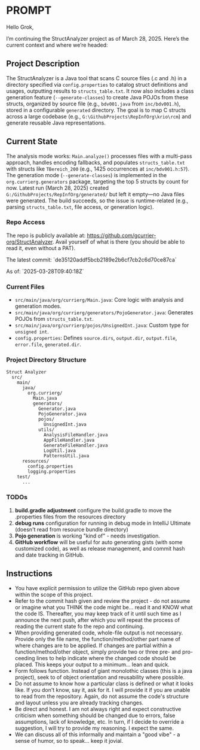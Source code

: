 # PROMPT

Hello Grok,

I’m continuing the StructAnalyzer project as of March 28, 2025. Here’s the current context and where we’re headed:

## Project Description

The StructAnalyzer is a Java tool that scans C source files (.c and .h) in a directory specified via `config.properties`
to catalog struct definitions and usages, outputting results to `structs_table.txt`. It now also includes a class
generation feature (`--generate-classes`) to create Java POJOs from these structs, organized by source file (e.g.,
`bdv001.java` from `inc/bdv001.h`), stored in a configurable `generated` directory. The goal is to map C structs across
a large codebase (e.g., `G:\GithubProjects\RepInfOrg\krio\rcm`) and generate reusable Java representations.

## Current State

The analysis mode works: `Main.analyze()` processes files with a multi-pass approach, handles encoding fallbacks, and
populates `structs_table.txt` with structs like `TBereich_200` (e.g., 1425 occurrences at `inc/bdv001.h:57`). The
generation mode (`--generate-classes`) is implemented in the `org.currierg.generators` package, targeting the top 5
structs by count for now. Latest run (March 28, 2025) created `G:/GithubProjects/RepInfOrg/generated/` but left it
empty—no Java files were generated. The build succeeds, so the issue is runtime-related (e.g., parsing
`structs_table.txt`, file access, or generation logic).

### Repo Access

The repo is publicly available at: https://github.com/gcurrier-org/StructAnalyzer. Avail yourself of what is there (you
should be able to read it, even without a PAT).

<tip>
    <p>The latest commit: `de35120addf5bcb2189e2b6cf7cb2c6d70ce87ca`</p>
    <p>As of: `2025-03-28T09:40:18Z`</p>
</tip>

### Current Files

- `src/main/java/org/currierg/Main.java`: Core logic with analysis and generation modes.
- `src/main/java/org/currierg/generators/PojoGenerator.java`: Generates POJOs from `structs_table.txt`.
- `src/main/java/org/currierg/pojos/UnsignedInt.java`: Custom type for `unsigned int`.
- `config.properties`: Defines `source.dirs`, `output.dir`, `output.file`, `error.file`, `generated.dir`.

### Project Directory Structure

```Plain Text
Struct Analyzer
  src/
    main/
      java/
        org.currierg/
          Main.java
          generators/
            Generator.java
            PojoGenerator.java
            pojos/
              UnsignedInt.java
            utils/
              AnalysisFileHandler.java
              AppFileHandler.java
              GenerateFileHandler.java
              LogUtil.java
              PatternsUtil.java
      resources/
        config.properties
        logging.properties
    test/
      ...
```

### TODOs

1. **build.gradle adjustment** configure the build.gradle to move the .properties files from the resources directory
2. **debug runs** configuration for running in debug mode in IntelliJ Ultimate (doesn't read from resource bundle
   directory)
3. **Pojo generation** is working "kind of" - needs investigation.
4. **GitHub workflow** will be useful for auto generating gists (with some customized code), as well as release
   management, and commit hash and date tracking in GitHub.

## Instructions

- You have explicit permission to utilize the GitHub repo given above within the scope of this project.
- Refer to the commit hash given and review the project - do not assume or imagine what you THINK the code might be...
  read it and KNOW what the code IS. Thereafter, you may keep track of it until such time as I announce the next push,
  after which you will repeat the process of reading the current state fo the repo and continuing.
- When providing generated code, whole-file output is not necessary. Provide only the file name, the
  function/method/other part name of where changes are to be applied. If changes are partial within a
  function/method/other object, simply provide two or three pre- and pro-ceeding lines to help indicate where the
  changed code should be placed. This keeps your output to a minimum... lean and quick.
- Form follows function. Instead of giant monolothic classes (this is a java project), seek to of object orientation and
  reusability where possible.
- Do not assume to know how a particular class is defined or what it looks like. If you don't know, say it, ask for it.
  I will provide it if you are unable to read from the repository. Again, do not assume the code's structure and layout
  unless you are already tracking changes.
- Be direct and honest. I am not always right and expect constructive criticism when something should be changed due to
  errors, false assumptions, lack of knowledge, etc. In turn, if I decide to override a suggestion, I will try to
  provide my reasoning. I expect the same.
- We can discuss all of this informally and maintain a "good vibe" - a sense of humor, so to speak... keep it jovial.

